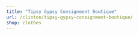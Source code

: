 ```yaml
---
title: "Tipsy Gypsy Consignment Boutique"
url: /clinton/tipsy-gypsy-consignment-boutique/
shop: clothes
---
```

